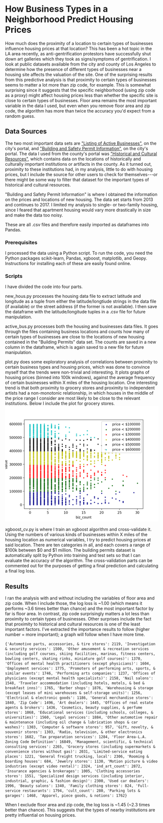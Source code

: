 # How Business Types in a Neighborhood Predict Housing Prices

How much does the proximity of a location to certain types of businesses influence housing prices at that location? This has been a hot topic in the LA area recently, as anti-gentrification protestors have successfully shut down art galleries which they took as signs/symptoms of gentrification. I look at public datasets available from the city and county of Los Angeles to determine how the presence of different types of businesses near a housing site affects the valuation of the site. One of the surprising results from this predictive analysis is that proximity to certain types of businesses seems to matter a lot more than zip code, for example. This is somewhat surprising since it suggests that the specific neighborhood (using zip code as a proxy) might affect housing prices less than whether the specific site is close to certain types of businesses. Floor area remains the most important variable in the data I used, but even when you remove floor area and zip code, the algorithm has more than twice the accuracy you'd expect from a random guess.

## Data Sources

The two most important data sets are ["Listing of Active Businesses"](https://data.lacity.org/A-Prosperous-City/Listing-of-Active-Businesses/6rrh-rzua/data), on the city's portal, and ["Building and Safety Permit Information"](https://data.lacity.org/A-Prosperous-City/Building-and-Safety-Permit-Information/yv23-pmwf), on the city's portal. The data I used from the county's portal was ["Historical and Cultural Resources"](https://data.lacounty.gov/Arts-and-Culture/Historic-Cultural-Resources-2015/e7q7-tit4), which contains data on the locations of historically and culturally important institutions or artifacts in the county. As it turned out, proximity to these institutions had, in my analysis, little to do with housing prices, but I include the source for other users to check for themselves---or there might be some way to filter that dataset for the important types of historical and cultural resources.

"Building and Safety Permit Information" is where I obtained the information on the prices and locations of new housing. The data set starts from 2013 and continues to 2017. I limited my analysis to single- or two-family housing, since I feared that apartment housing would vary more drastically in size and make the data too noisy.

These are all .csv files and therefore easily imported as dataframes into Pandas.

### Prerequisites

I processed the data using a Python script. To run the code, you need the Python packages scikit-learn, Pandas, xgboost, matplotlib, and Geopy. Instructions for installing each of these are easily found online.


### Scripts

I have divided the code into four parts.

new_hous.py processes the housing data file to extract latitude and longitude as a tuple from either the latitude/longtiude strings in the data file (if available) or the street address (if the former is not available). I then save the dataframe with the latitude/longitude tuples in a .csv file for future manipulation.

active_bus.py processes both the housing and businesses data files. It goes through the files containing business locations and counts how many of certain types of businesses are close to the locations of new housing contained in the "Building Permits" data set. The counts are saved in a new column in the dataframe, which is again saved to a new file for future manipulation.

plot.py does some exploratory analysis of correlations between proximity to certain business types and housing prices, which was done to convince myself that the trends were non-trivial and interesting. It plots graphs of housing prices (binned into 100k windows), against the average frequency of certain businesses within X miles of the housing location. One interesting trend is that both proximity to grocery stores and proximity to independent artists had a non-monotonic relationship, in which houses in the middle of the  price range I consider are most likely to be close to the relevant institutions. Below I include the plot for grocery stores.
![Housing prices vs number of nearby grocery stores](groc_05_stratified.png)

xgboost_cv.py is where I train an xgboost algorithm and cross-validate it. Using the numbers of various kinds of businesses within X miles of the housing location as numerical variables, I try to predict housing prices at said location. There are ten categories in all, and each covers a range of $100k between $0 and $1 million. The building permits dataset is automatically split by Python into training and test sets so that I can evaluate the accuracy of the algorithm. The cross-validation parts can be commented out for the purposes of getting a final prediction and calculating a final log loss.


## Results

I ran the analysis with and without including the variables of floor area and zip code. When I include those, the log loss is ~1.00 (which means it performs ~3.6 times better than chance) and the most important factor by far is floor area. In contrast, zip code surprisingly matters a lot less than proximity to certain types of businesses. Other surprises include the fact that proximity to historical and cultural resources is one of the least important factors. I've extracted the importance results to follow (higher number = more important); a graph will follow when I have more time.

```
{'Automotive parts, accessories, & tire stores': 2119, 'Investigation & security services': 1500, 'Other amusement & recreation services (including golf courses, skiing facilities, marinas, fitness centers, bowling centers, skating rinks, miniature golf courses)': 1370, 'Offices of mental health practitioners (except physicians)': 1604, 'Employment services': 1775, 'Promoters of performing arts, sports, & similar events': 1746, 'Performing arts companies': 1237, 'Offices of physicians (except mental health specialists)': 2158, 'Nail salons': 1548, 'Traveler accommodation (including hotels, motels, & bed & breakfast inns)': 1765, 'Barber shops': 1876, 'Warehousing & storage (except leases of mini warehouses & self-storage units)': 1256, 'Electrical & electronic goods': 1186, 'General merchandise stores': 1840, 'Zip Code': 1496, 'Art dealers': 1445, 'Offices of real estate agents & brokers': 1436, 'Cosmetics, beauty supplies, & perfume stores': 1068, 'Educational services (including schools, colleges, & universities)': 1560, 'Legal services': 1884, 'Other automotive repair & maintenance (including oil change & lubrication shops & car washes)': 1303, 'Computer & software stores': 957, 'Gift, novelty, & souvenir stores': 1303, 'Radio, television, & other electronics stores': 1682, 'Tax preparation services': 1284, 'Floor Area-L.A. Zoning Code Definition': 16849, 'Management, scientific, & technical consulting services': 2265, 'Grocery stores (including supermarkets & convenience stores without gas)': 2031, 'Limited-service eating places': 1221, 'General freight trucking, local': 2306, 'Rooming & boarding houses': 684, 'Jewelry stores': 1130, 'Motion picture & video industries (except video rental)': 2324, 'ind_art_count': 2872, 'Insurance agencies & brokerages': 1005, 'Clothing accessories stores': 1551, 'Specialized design services (including interior, industrial, graphic, & fashion design)': 2300, 'Used car dealers': 1996, 'Beauty salons': 1340, 'Family clothing stores': 824, 'Full-service restaurants': 1794, 'cult_count': 280, 'Parking lots & garages': 1468, 'Apparel, piece goods, & notions': 1762}
```

When I exclude floor area and zip code, the log loss is ~1.45 (~2.3 times better than chance). This suggests that the types of nearby institutions are pretty influential on housing prices.



